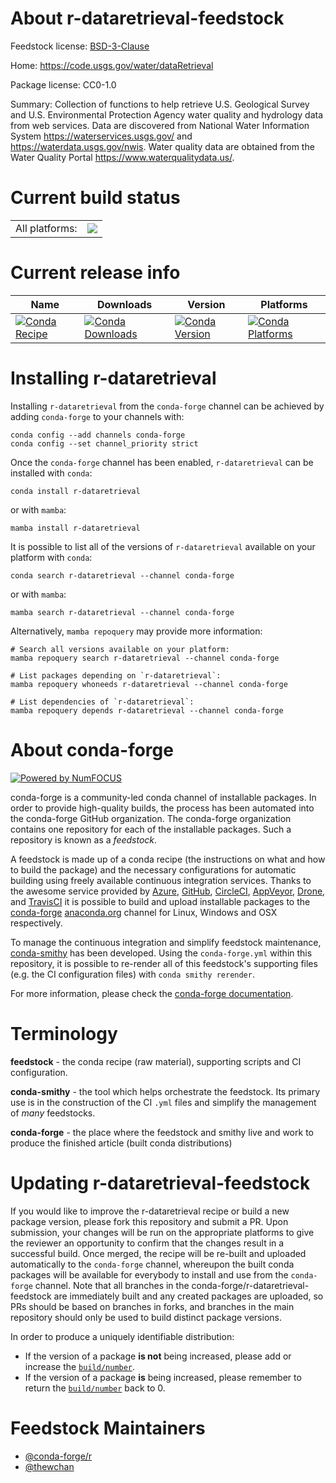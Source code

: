 About r-dataretrieval-feedstock
===============================

Feedstock license: [BSD-3-Clause](https://github.com/conda-forge/r-dataretrieval-feedstock/blob/main/LICENSE.txt)

Home: https://code.usgs.gov/water/dataRetrieval

Package license: CC0-1.0

Summary: Collection of functions to help retrieve U.S. Geological Survey and U.S. Environmental Protection Agency water quality and hydrology data from web services. Data are discovered from National Water Information System <https://waterservices.usgs.gov/> and <https://waterdata.usgs.gov/nwis>. Water quality data are obtained from the Water Quality Portal <https://www.waterqualitydata.us/>.

Current build status
====================


<table><tr><td>All platforms:</td>
    <td>
      <a href="https://dev.azure.com/conda-forge/feedstock-builds/_build/latest?definitionId=20043&branchName=main">
        <img src="https://dev.azure.com/conda-forge/feedstock-builds/_apis/build/status/r-dataretrieval-feedstock?branchName=main">
      </a>
    </td>
  </tr>
</table>

Current release info
====================

| Name | Downloads | Version | Platforms |
| --- | --- | --- | --- |
| [![Conda Recipe](https://img.shields.io/badge/recipe-r--dataretrieval-green.svg)](https://anaconda.org/conda-forge/r-dataretrieval) | [![Conda Downloads](https://img.shields.io/conda/dn/conda-forge/r-dataretrieval.svg)](https://anaconda.org/conda-forge/r-dataretrieval) | [![Conda Version](https://img.shields.io/conda/vn/conda-forge/r-dataretrieval.svg)](https://anaconda.org/conda-forge/r-dataretrieval) | [![Conda Platforms](https://img.shields.io/conda/pn/conda-forge/r-dataretrieval.svg)](https://anaconda.org/conda-forge/r-dataretrieval) |

Installing r-dataretrieval
==========================

Installing `r-dataretrieval` from the `conda-forge` channel can be achieved by adding `conda-forge` to your channels with:

```
conda config --add channels conda-forge
conda config --set channel_priority strict
```

Once the `conda-forge` channel has been enabled, `r-dataretrieval` can be installed with `conda`:

```
conda install r-dataretrieval
```

or with `mamba`:

```
mamba install r-dataretrieval
```

It is possible to list all of the versions of `r-dataretrieval` available on your platform with `conda`:

```
conda search r-dataretrieval --channel conda-forge
```

or with `mamba`:

```
mamba search r-dataretrieval --channel conda-forge
```

Alternatively, `mamba repoquery` may provide more information:

```
# Search all versions available on your platform:
mamba repoquery search r-dataretrieval --channel conda-forge

# List packages depending on `r-dataretrieval`:
mamba repoquery whoneeds r-dataretrieval --channel conda-forge

# List dependencies of `r-dataretrieval`:
mamba repoquery depends r-dataretrieval --channel conda-forge
```


About conda-forge
=================

[![Powered by
NumFOCUS](https://img.shields.io/badge/powered%20by-NumFOCUS-orange.svg?style=flat&colorA=E1523D&colorB=007D8A)](https://numfocus.org)

conda-forge is a community-led conda channel of installable packages.
In order to provide high-quality builds, the process has been automated into the
conda-forge GitHub organization. The conda-forge organization contains one repository
for each of the installable packages. Such a repository is known as a *feedstock*.

A feedstock is made up of a conda recipe (the instructions on what and how to build
the package) and the necessary configurations for automatic building using freely
available continuous integration services. Thanks to the awesome service provided by
[Azure](https://azure.microsoft.com/en-us/services/devops/), [GitHub](https://github.com/),
[CircleCI](https://circleci.com/), [AppVeyor](https://www.appveyor.com/),
[Drone](https://cloud.drone.io/welcome), and [TravisCI](https://travis-ci.com/)
it is possible to build and upload installable packages to the
[conda-forge](https://anaconda.org/conda-forge) [anaconda.org](https://anaconda.org/)
channel for Linux, Windows and OSX respectively.

To manage the continuous integration and simplify feedstock maintenance,
[conda-smithy](https://github.com/conda-forge/conda-smithy) has been developed.
Using the ``conda-forge.yml`` within this repository, it is possible to re-render all of
this feedstock's supporting files (e.g. the CI configuration files) with ``conda smithy rerender``.

For more information, please check the [conda-forge documentation](https://conda-forge.org/docs/).

Terminology
===========

**feedstock** - the conda recipe (raw material), supporting scripts and CI configuration.

**conda-smithy** - the tool which helps orchestrate the feedstock.
                   Its primary use is in the construction of the CI ``.yml`` files
                   and simplify the management of *many* feedstocks.

**conda-forge** - the place where the feedstock and smithy live and work to
                  produce the finished article (built conda distributions)


Updating r-dataretrieval-feedstock
==================================

If you would like to improve the r-dataretrieval recipe or build a new
package version, please fork this repository and submit a PR. Upon submission,
your changes will be run on the appropriate platforms to give the reviewer an
opportunity to confirm that the changes result in a successful build. Once
merged, the recipe will be re-built and uploaded automatically to the
`conda-forge` channel, whereupon the built conda packages will be available for
everybody to install and use from the `conda-forge` channel.
Note that all branches in the conda-forge/r-dataretrieval-feedstock are
immediately built and any created packages are uploaded, so PRs should be based
on branches in forks, and branches in the main repository should only be used to
build distinct package versions.

In order to produce a uniquely identifiable distribution:
 * If the version of a package **is not** being increased, please add or increase
   the [``build/number``](https://docs.conda.io/projects/conda-build/en/latest/resources/define-metadata.html#build-number-and-string).
 * If the version of a package **is** being increased, please remember to return
   the [``build/number``](https://docs.conda.io/projects/conda-build/en/latest/resources/define-metadata.html#build-number-and-string)
   back to 0.

Feedstock Maintainers
=====================

* [@conda-forge/r](https://github.com/orgs/conda-forge/teams/r/)
* [@thewchan](https://github.com/thewchan/)

